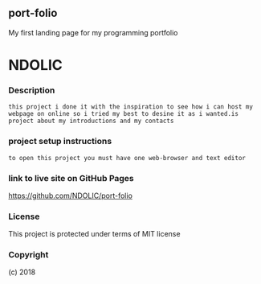 ## port-folio

My first  landing page for my programming portfolio

# NDOLIC

### Description
```
this project i done it with the inspiration to see how i can host my webpage on online so i tried my best to desine it as i wanted.is project about my introductions and my contacts
```
### project setup instructions
```
to open this project you must have one web-browser and text editor
```

### link to live site on GitHub Pages
https://github.com/NDOLIC/port-folio

### License
This project is protected under terms of MIT license
### Copyright
 (c) 2018 
  
